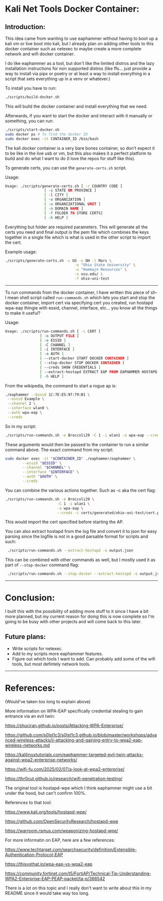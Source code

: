 # Kali Net Tools Docker Container:

## Introduction:

This idea came from wanting to use eaphammer without having to boot up a kali vm or live boot into kali, but I already plan on adding other tools to this docker container such as netexec to maybe create a more complete network and wifi docker container.

I do like eaphammer as a tool, but don't like the limited distros and the lazy installation instructions for non supported distros (like ffs... just provide a way to install via pipx or poetry or at least a way to install everything in a script that sets everything up in a venv or whatever.)

To install you have to run:

```bash
./scripts/build-docker.sh
```

This will build the docker container and install everything that we need.

Afterwards, if you want to start the docker and interact with it manually or something, you can run:

```bash
./scripts/start-docker.sh
sudo docker ps # To find the docker ID
sudo docker exec -it CONTAINER_ID /bin/bash
```

The kali docker container is a very bare bones container, so don't expect it to be like in the live usb or vm, but this also makes it a perfect platform to build and do what I want to do (I love the repos for stuff like this).

To generate certs, you can use the `generate-certs.sh` script.

Usage:

```bash
Usage: ./scripts/generate-certs.sh [ -c COUNTRY CODE ]
                  [ -s STATE OR PROVINCE ]
                  [ -l CITY ]
                  [ -o ORGANIZATION ]
                  [ -u ORGANIZATIONAL UNIT ]
                  [ -n DOMAIN NAME ]
                  [ -f FOLDER TO STORE CERTS]
                  [ -h HELP ]
```

Everything but folder are required parameters. This will generate all the certs you need and final output is the pem file which combines the keys together in a single file which is what is used in the other script to import the cert.

Example usage:

```bash
./scripts/generate-certs.sh -c US -s OH -l Mars \
                                -o "Ohio State University" \
                                -u "Hummajn Resources" \
                                -n osu.edu/ \
                                -f ohio-uni-test
```

---

To run commands from the docker container, I have written this piece of sh- I mean shell script called `run-commands.sh` which lets you start and stop the docker container, import cert via specifying cert you created, run hostapd wpa-eap thingie with essid, channel, interface, etc... you know all the things to make it useful?

Usage:

```bash
Usage: ./scripts/run-commands.sh [ -c CERT ]
                [ -o OUTPUT FILE ]
                [ -e ESSID ]
                [ -C CHANNEL ]
                [ -i INTERFACE ]
                [ -a AUTH ]
                [ --start-docker START DOCKER CONTAINER ]
                [ --stop-docker STOP DOCKER CONTAINER ]
                [ --creds SHOW CREDENTIALS ]
                [ --extract-hostapd EXTRACT EAP FROM EAPHAMMER HOSTAPD LOG ]
                [ -h HELP ]
```

From the wikipedia, the command to start a rogue ap is:

```bash
./eaphammer --bssid 1C:7E:E5:97:79:B1 \
 --essid Example \
 --channel 2 \
 --interface wlan0 \
 --auth wpa-eap \
 --creds
```

So in my script:

```bash
./scripts/run-commands.sh -e Broccoli29 -C 1 -i wlan1 -a wpa-eap --creds
```

These arguments would then be passed to the container to run a similar command above. The exact command from my script:

```bash
sudo docker exec -it "$CONTAINER_ID" ./eaphammer/eaphammer \
		--essid "$ESSID" \
		--channel "$CHANNEL" \
		--interface "$INTERFACE" \
		--auth "$AUTH" \
		--creds
```

You can combine the various actions together. Such as -c aka the cert flag:

```bash
./scripts/run-commands.sh -e Broccoli29 \
                        -C 1 -i wlan1 \
                        -a wpa-eap \
                        --creds -c certs/generated/ohio-uni-test/cert.pem 
```

This would import the cert specified before starting the AP.

You can also extract hostapd from the log file and convert it to json for easy parsing since the logfile is not in a good parsable format for scripts and such:

```bash
 ./scripts/run-commands.sh --extract-hostapd -o output.json
```

This can be combined with other commands as well, but I mostly used it as part of `--stop-docker` command flag:

```bash
 ./scripts/run-commands.sh --stop-docker --extract-hostapd -o output.json
```

---

# Conclusion:

I built this with the possibility of adding more stuff to it since I have a bit more planned, but my current reason for doing this is now complete so I'm going to be busy with other projects and will come back to this later.

## Future plans:

- Write scripts for netexec.
- Add to my scripts more eaphammer features.
- Figure out which tools I want to add. Can probably add some of the wifi tools, but most defintely network tools.

---

# References:

(Would've taken too long to explain above)

More information on WPA-EAP specifically credential stealing to gain entrance via an evil twin:

https://shuciran.github.io/posts/Attacking-WPA-Enterprise/

https://github.com/s0lst1c3/s0lst1c3.github.io/blob/master/workshops/advanced-wireless-attacks/ii-attacking-and-gaining-entry-to-wpa2-eap-wireless-networks.md

https://kalilinuxtutorials.com/eaphammer-targeted-evil-twin-attacks-against-wpa2-enterprise-networks/

https://wifi-fu.com/2025/02/07/a-look-at-wpa2-enterprise/

https://thr0cut.github.io/research/wifi-penetration-testing/

The original tool is hostapd-wpe which I think eaphammer might use a bit under the hood, but can't confirm 100%.

References to that tool:

https://www.kali.org/tools/hostapd-wpe/

https://github.com/OpenSecurityResearch/hostapd-wpe

https://warroom.rsmus.com/weaponizing-hostapd-wpe/

For more informatin on EAP, here are a few references:

https://www.techtarget.com/searchsecurity/definition/Extensible-Authentication-Protocol-EAP

https://thisvsthat.io/wpa-eap-vs-wpa2-eap

https://community.fortinet.com/t5/FortiAP/Technical-Tip-Understanding-WPA2-Enterprise-EAP-PEAP-packet/ta-p/366542

There is a lot on this topic and I really don't want to write about this in my README since it would take way too long.


